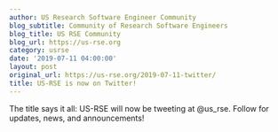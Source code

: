 ```yaml
---
author: US Research Software Engineer Community
blog_subtitle: Community of Research Software Engineers
blog_title: US RSE Community
blog_url: https://us-rse.org
category: usrse
date: '2019-07-11 04:00:00'
layout: post
original_url: https://us-rse.org/2019-07-11-twitter/
title: US-RSE is now on Twitter!
---
```


The title says it all: US-RSE will now be tweeting at
@us_rse.  Follow for updates, news, and
announcements!